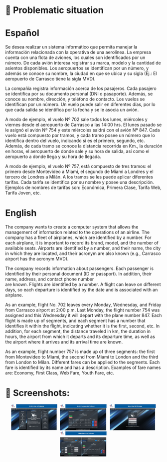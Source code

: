 # :brain: Problematic situation</h1>

# Español
<p> 
  Se desea realizar un sistema informático que permita manejar la información relacionada con la operativa de una aerolínea.
  La empresa cuenta con una flota de aviones, los cuales son identificados por un número. De cada avión interesa registrar su marca, modelo y la cantidad de asientos disponibles.
  Los aeropuertos se identifican por un número, y además se conoce su nombre, la ciudad en que se ubica y su sigla (Ej.: El aeropuerto de Carrasco tiene la sigla MVD).
  
  La compañía registra información acerca de los pasajeros. Cada pasajero se identifica por su documento personal (DNI o pasaporte). Además, se conoce su nombre, dirección, y teléfono 
  de contacto.
  Los vuelos se identifican por un número. Un vuelo puede salir en diferentes días, por lo que cada salida se identifica por la fecha y se le asocia un avión. 
  
  A modo de ejemplo, el vuelo Nº 702 sale todos los lunes, miércoles y viernes desde el aeropuerto de Carrasco a las 14:00 hrs. El lunes pasado se le asignó el avión Nº 754 y este 
  miércoles saldrá con el avión Nº 847.
  Cada vuelo está compuesto por tramos, y cada tramo posee un número que lo identifica dentro del vuelo, indicando si es el primero, segundo, etc. Además, de cada tramo se conoce la 
 distancia recorrida en Km., la duración en horas, el aeropuerto de donde sale y su hora de salida, así como el aeropuerto a donde llega y su hora de llegada.
  
  A modo de ejemplo, el vuelo Nº 757, está compuesto de tres tramos: el primero desde Montevideo a Miami, el segundo de Miami a Londres y el tercero de Londres a Milán. 
  A los tramos se les puede aplicar diferentes tarifas. Cada tarifa se identifica por su nombre y posee una descripción. Ejemplos de nombres de tarifas son: Económica, Primera Clase, 
 Tarifa Web, Tarifa Joven, etc.
</p>

# English
<p> 
  The company wants to create a computer system that allows the management of information related to the operations of an airline.
  The company has a fleet of airplanes, which are identified by a number. For each airplane, it is important to record its brand, model, and the number of available seats.
  Airports are identified by a number, and their name, the city in which they are located, and their acronym are also known (e.g., Carrasco airport has the acronym MVD).
  
  The company records information about passengers. Each passenger is identified by their personal document (ID or passport). In addition, their name, address, and contact phone number  
  are known.
  Flights are identified by a number. A flight can leave on different days, so each departure is identified by the date and is associated with an airplane.
  
  As an example, flight No. 702 leaves every Monday, Wednesday, and Friday from Carrasco airport at 2:00 p.m. Last Monday, the flight number 754 was assigned and this Wednesday it will    depart with the plane number 847.
  Each flight is made up of segments, and each segment has a number that identifies it within the flight, indicating whether it is the first, second, etc. In addition, for each segment,   the distance traveled in km, the duration in hours, the airport from which it departs and its departure time, as well as the airport where it arrives and its arrival time are known.
  
  As an example, flight number 757 is made up of three segments: the first from Montevideo to Miami, the second from Miami to London and the third from London to Milan.
  Different fares can be applied to the segments. Each fare is identified by its name and has a description. Examples of fare names are: Economy, First Class, Web Fare, Youth Fare, etc.</p>

# 📸 Screenshots:

<div align="center">
  <img src="https://github.com/DoctorBIOS1990/proyecto-aereolinea/blob/main/Screenshoot/screenShot1.JPG" width="150"/> 
  <img src="https://github.com/DoctorBIOS1990/proyecto-aereolinea/blob/main/Screenshoot/screenShot2.JPG" width="150"/> 
  <img src="https://github.com/DoctorBIOS1990/proyecto-aereolinea/blob/main/Screenshoot/screenShot3.JPG" width="150"/> 
  <img src="https://github.com/DoctorBIOS1990/proyecto-aereolinea/blob/main/Screenshoot/screenShot4.JPG" width="150"/> 
</div>
